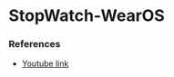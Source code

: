 # StopWatch-WearOS

### References
- <a href="https://www.youtube.com/watch?v=irIGZj1YON8">Youtube link </a>

